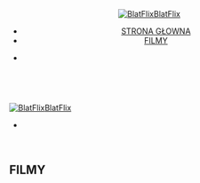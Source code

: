 <!DOCTYPE html><html dir="ltr" lang="en" class=" side-header home_page home_page_design s_layout4 isFreePackage  ">
<head> <meta http-equiv="X-UA-Compatible" content="IE=edge"> <meta name="viewport" content="width=device-width, initial-scale=1"> <meta charset="utf-8"> <link rel="dns-prefetch preconnect" href="https://cdn-cms.f-static.com" crossorigin="anonymous"/> <link rel="dns-prefetch preconnect" href="https://fonts.gstatic.com" crossorigin="anonymous"/> <link rel="dns-prefetch preconnect" href="https://cdn-cms.f-static.net" crossorigin="anonymous"/> <link rel="dns-prefetch preconnect" href="https://static1.s123-cdn-static-a.com" crossorigin="anonymous"/> <link rel="dns-prefetch preconnect" href="https://static.s123-cdn-network-a.com" crossorigin="anonymous"/> <link rel="dns-prefetch preconnect" href="https://cdn-cms-s.f-static.net" crossorigin="anonymous"/> <link rel="preload" href="https://static1.s123-cdn-static-a.com/uploads/7199444/2000_639368a4702ee_filter_639368bc920cf.png" as="image"> <!-- Favicon --> 
<link rel="shortcut icon" href="BlatFlix.png" type="x-icon"> <link rel="icon" href="BlatFlix.png" type="image/x-icon"> <link rel="manifest" href="https://cdn-cms-s.f-static.net/versions/2/css/manifest.json?w=&orderScreen=&websiteID=7199444&onlyContent=&tranW=&v=css_r165_37740286&wd=63935e8a565c0.site123.me"><!-- Status Bar --><meta name="apple-mobile-web-app-status-bar-style" content="default"><!-- 152px icon --><link rel="apple-touch-icon" sizes="152x152" href="https://cdn-cms-s.f-static.net/ready_uploads/pwaScreenLogo/pwaImage.png?width=152&height=152&resizeType=pwaIcon&w=&orderScreen=&websiteID=7199444&tranW=&v=css_r165_37740286"><!-- 180px icon --><link rel="apple-touch-icon" sizes="180x180" href="https://cdn-cms-s.f-static.net/ready_uploads/pwaScreenLogo/pwaImage.png?width=180&height=180&resizeType=pwaIcon&w=&orderScreen=&websiteID=7199444&tranW=&v=css_r165_37740286"><!-- 167px icon --><link rel="apple-touch-icon" sizes="167x167" href="https://cdn-cms-s.f-static.net/ready_uploads/pwaScreenLogo/pwaImage.png?width=167&height=167&resizeType=pwaIcon&w=&orderScreen=&websiteID=7199444&tranW=&v=css_r165_37740286"> <!-- Mobile Browser Address Bar Color --> <meta name="theme-color" content="#00adb5"> <!-- Regular Meta Info --> <title class="s123-js-pjax">BlatFlix - Strona Główna</title> <meta name="description" content="BlatFlix" class="s123-js-pjax"> <meta name="keywords" content="" class="s123-js-pjax"> <link rel="canonical" href="https://63935e8a565c0.site123.me/" class="s123-js-pjax"/> <style>/* cyrillic-ext */
@font-face {
  font-family: 'Open Sans';
  font-style: italic;
  font-weight: 400;
  font-stretch: 100%;
  font-display: swap;
  src: url(https://fonts.gstatic.com/s/opensans/v34/memtYaGs126MiZpBA-UFUIcVXSCEkx2cmqvXlWqWtE6FxZCJgvAQ.woff2) format('woff2');
  unicode-range: U+0460-052F, U+1C80-1C88, U+20B4, U+2DE0-2DFF, U+A640-A69F, U+FE2E-FE2F;
}
/* cyrillic */
@font-face {
  font-family: 'Open Sans';
  font-style: italic;
  font-weight: 400;
  font-stretch: 100%;
  font-display: swap;
  src: url(https://fonts.gstatic.com/s/opensans/v34/memtYaGs126MiZpBA-UFUIcVXSCEkx2cmqvXlWqWvU6FxZCJgvAQ.woff2) format('woff2');
  unicode-range: U+0301, U+0400-045F, U+0490-0491, U+04B0-04B1, U+2116;
}
/* greek-ext */
@font-face {
  font-family: 'Open Sans';
  font-style: italic;
  font-weight: 400;
  font-stretch: 100%;
  font-display: swap;
  src: url(https://fonts.gstatic.com/s/opensans/v34/memtYaGs126MiZpBA-UFUIcVXSCEkx2cmqvXlWqWtU6FxZCJgvAQ.woff2) format('woff2');
  unicode-range: U+1F00-1FFF;
}
/* greek */
@font-face {
  font-family: 'Open Sans';
  font-style: italic;
  font-weight: 400;
  font-stretch: 100%;
  font-display: swap;
  src: url(https://fonts.gstatic.com/s/opensans/v34/memtYaGs126MiZpBA-UFUIcVXSCEkx2cmqvXlWqWuk6FxZCJgvAQ.woff2) format('woff2');
  unicode-range: U+0370-03FF;
}
/* hebrew */
@font-face {
  font-family: 'Open Sans';
  font-style: italic;
  font-weight: 400;
  font-stretch: 100%;
  font-display: swap;
  src: url(https://fonts.gstatic.com/s/opensans/v34/memtYaGs126MiZpBA-UFUIcVXSCEkx2cmqvXlWqWu06FxZCJgvAQ.woff2) format('woff2');
  unicode-range: U+0590-05FF, U+200C-2010, U+20AA, U+25CC, U+FB1D-FB4F;
}
/* vietnamese */
@font-face {
  font-family: 'Open Sans';
  font-style: italic;
  font-weight: 400;
  font-stretch: 100%;
  font-display: swap;
  src: url(https://fonts.gstatic.com/s/opensans/v34/memtYaGs126MiZpBA-UFUIcVXSCEkx2cmqvXlWqWtk6FxZCJgvAQ.woff2) format('woff2');
  unicode-range: U+0102-0103, U+0110-0111, U+0128-0129, U+0168-0169, U+01A0-01A1, U+01AF-01B0, U+1EA0-1EF9, U+20AB;
}
/* latin-ext */
@font-face {
  font-family: 'Open Sans';
  font-style: italic;
  font-weight: 400;
  font-stretch: 100%;
  font-display: swap;
  src: url(https://fonts.gstatic.com/s/opensans/v34/memtYaGs126MiZpBA-UFUIcVXSCEkx2cmqvXlWqWt06FxZCJgvAQ.woff2) format('woff2');
  unicode-range: U+0100-024F, U+0259, U+1E00-1EFF, U+2020, U+20A0-20AB, U+20AD-20CF, U+2113, U+2C60-2C7F, U+A720-A7FF;
}
/* latin */
@font-face {
  font-family: 'Open Sans';
  font-style: italic;
  font-weight: 400;
  font-stretch: 100%;
  font-display: swap;
  src: url(https://fonts.gstatic.com/s/opensans/v34/memtYaGs126MiZpBA-UFUIcVXSCEkx2cmqvXlWqWuU6FxZCJgg.woff2) format('woff2');
  unicode-range: U+0000-00FF, U+0131, U+0152-0153, U+02BB-02BC, U+02C6, U+02DA, U+02DC, U+2000-206F, U+2074, U+20AC, U+2122, U+2191, U+2193, U+2212, U+2215, U+FEFF, U+FFFD;
}
/* cyrillic-ext */
@font-face {
  font-family: 'Open Sans';
  font-style: italic;
  font-weight: 700;
  font-stretch: 100%;
  font-display: swap;
  src: url(https://fonts.gstatic.com/s/opensans/v34/memtYaGs126MiZpBA-UFUIcVXSCEkx2cmqvXlWqWtE6FxZCJgvAQ.woff2) format('woff2');
  unicode-range: U+0460-052F, U+1C80-1C88, U+20B4, U+2DE0-2DFF, U+A640-A69F, U+FE2E-FE2F;
}
/* cyrillic */
@font-face {
  font-family: 'Open Sans';
  font-style: italic;
  font-weight: 700;
  font-stretch: 100%;
  font-display: swap;
  src: url(https://fonts.gstatic.com/s/opensans/v34/memtYaGs126MiZpBA-UFUIcVXSCEkx2cmqvXlWqWvU6FxZCJgvAQ.woff2) format('woff2');
  unicode-range: U+0301, U+0400-045F, U+0490-0491, U+04B0-04B1, U+2116;
}
/* greek-ext */
@font-face {
  font-family: 'Open Sans';
  font-style: italic;
  font-weight: 700;
  font-stretch: 100%;
  font-display: swap;
  src: url(https://fonts.gstatic.com/s/opensans/v34/memtYaGs126MiZpBA-UFUIcVXSCEkx2cmqvXlWqWtU6FxZCJgvAQ.woff2) format('woff2');
  unicode-range: U+1F00-1FFF;
}
/* greek */
@font-face {
  font-family: 'Open Sans';
  font-style: italic;
  font-weight: 700;
  font-stretch: 100%;
  font-display: swap;
  src: url(https://fonts.gstatic.com/s/opensans/v34/memtYaGs126MiZpBA-UFUIcVXSCEkx2cmqvXlWqWuk6FxZCJgvAQ.woff2) format('woff2');
  unicode-range: U+0370-03FF;
}
/* hebrew */
@font-face {
  font-family: 'Open Sans';
  font-style: italic;
  font-weight: 700;
  font-stretch: 100%;
  font-display: swap;
  src: url(https://fonts.gstatic.com/s/opensans/v34/memtYaGs126MiZpBA-UFUIcVXSCEkx2cmqvXlWqWu06FxZCJgvAQ.woff2) format('woff2');
  unicode-range: U+0590-05FF, U+200C-2010, U+20AA, U+25CC, U+FB1D-FB4F;
}
/* vietnamese */
@font-face {
  font-family: 'Open Sans';
  font-style: italic;
  font-weight: 700;
  font-stretch: 100%;
  font-display: swap;
  src: url(https://fonts.gstatic.com/s/opensans/v34/memtYaGs126MiZpBA-UFUIcVXSCEkx2cmqvXlWqWtk6FxZCJgvAQ.woff2) format('woff2');
  unicode-range: U+0102-0103, U+0110-0111, U+0128-0129, U+0168-0169, U+01A0-01A1, U+01AF-01B0, U+1EA0-1EF9, U+20AB;
}
/* latin-ext */
@font-face {
  font-family: 'Open Sans';
  font-style: italic;
  font-weight: 700;
  font-stretch: 100%;
  font-display: swap;
  src: url(https://fonts.gstatic.com/s/opensans/v34/memtYaGs126MiZpBA-UFUIcVXSCEkx2cmqvXlWqWt06FxZCJgvAQ.woff2) format('woff2');
  unicode-range: U+0100-024F, U+0259, U+1E00-1EFF, U+2020, U+20A0-20AB, U+20AD-20CF, U+2113, U+2C60-2C7F, U+A720-A7FF;
}
/* latin */
@font-face {
  font-family: 'Open Sans';
  font-style: italic;
  font-weight: 700;
  font-stretch: 100%;
  font-display: swap;
  src: url(https://fonts.gstatic.com/s/opensans/v34/memtYaGs126MiZpBA-UFUIcVXSCEkx2cmqvXlWqWuU6FxZCJgg.woff2) format('woff2');
  unicode-range: U+0000-00FF, U+0131, U+0152-0153, U+02BB-02BC, U+02C6, U+02DA, U+02DC, U+2000-206F, U+2074, U+20AC, U+2122, U+2191, U+2193, U+2212, U+2215, U+FEFF, U+FFFD;
}
/* cyrillic-ext */
@font-face {
  font-family: 'Open Sans';
  font-style: normal;
  font-weight: 400;
  font-stretch: 100%;
  font-display: swap;
  src: url(https://fonts.gstatic.com/s/opensans/v34/memvYaGs126MiZpBA-UvWbX2vVnXBbObj2OVTSKmu0SC55K5gw.woff2) format('woff2');
  unicode-range: U+0460-052F, U+1C80-1C88, U+20B4, U+2DE0-2DFF, U+A640-A69F, U+FE2E-FE2F;
}
/* cyrillic */
@font-face {
  font-family: 'Open Sans';
  font-style: normal;
  font-weight: 400;
  font-stretch: 100%;
  font-display: swap;
  src: url(https://fonts.gstatic.com/s/opensans/v34/memvYaGs126MiZpBA-UvWbX2vVnXBbObj2OVTSumu0SC55K5gw.woff2) format('woff2');
  unicode-range: U+0301, U+0400-045F, U+0490-0491, U+04B0-04B1, U+2116;
}
/* greek-ext */
@font-face {
  font-family: 'Open Sans';
  font-style: normal;
  font-weight: 400;
  font-stretch: 100%;
  font-display: swap;
  src: url(https://fonts.gstatic.com/s/opensans/v34/memvYaGs126MiZpBA-UvWbX2vVnXBbObj2OVTSOmu0SC55K5gw.woff2) format('woff2');
  unicode-range: U+1F00-1FFF;
}
/* greek */
@font-face {
  font-family: 'Open Sans';
  font-style: normal;
  font-weight: 400;
  font-stretch: 100%;
  font-display: swap;
  src: url(https://fonts.gstatic.com/s/opensans/v34/memvYaGs126MiZpBA-UvWbX2vVnXBbObj2OVTSymu0SC55K5gw.woff2) format('woff2');
  unicode-range: U+0370-03FF;
}
/* hebrew */
@font-face {
  font-family: 'Open Sans';
  font-style: normal;
  font-weight: 400;
  font-stretch: 100%;
  font-display: swap;
  src: url(https://fonts.gstatic.com/s/opensans/v34/memvYaGs126MiZpBA-UvWbX2vVnXBbObj2OVTS2mu0SC55K5gw.woff2) format('woff2');
  unicode-range: U+0590-05FF, U+200C-2010, U+20AA, U+25CC, U+FB1D-FB4F;
}
/* vietnamese */
@font-face {
  font-family: 'Open Sans';
  font-style: normal;
  font-weight: 400;
  font-stretch: 100%;
  font-display: swap;
  src: url(https://fonts.gstatic.com/s/opensans/v34/memvYaGs126MiZpBA-UvWbX2vVnXBbObj2OVTSCmu0SC55K5gw.woff2) format('woff2');
  unicode-range: U+0102-0103, U+0110-0111, U+0128-0129, U+0168-0169, U+01A0-01A1, U+01AF-01B0, U+1EA0-1EF9, U+20AB;
}
/* latin-ext */
@font-face {
  font-family: 'Open Sans';
  font-style: normal;
  font-weight: 400;
  font-stretch: 100%;
  font-display: swap;
  src: url(https://fonts.gstatic.com/s/opensans/v34/memvYaGs126MiZpBA-UvWbX2vVnXBbObj2OVTSGmu0SC55K5gw.woff2) format('woff2');
  unicode-range: U+0100-024F, U+0259, U+1E00-1EFF, U+2020, U+20A0-20AB, U+20AD-20CF, U+2113, U+2C60-2C7F, U+A720-A7FF;
}
/* latin */
@font-face {
  font-family: 'Open Sans';
  font-style: normal;
  font-weight: 400;
  font-stretch: 100%;
  font-display: swap;
  src: url(https://fonts.gstatic.com/s/opensans/v34/memvYaGs126MiZpBA-UvWbX2vVnXBbObj2OVTS-mu0SC55I.woff2) format('woff2');
  unicode-range: U+0000-00FF, U+0131, U+0152-0153, U+02BB-02BC, U+02C6, U+02DA, U+02DC, U+2000-206F, U+2074, U+20AC, U+2122, U+2191, U+2193, U+2212, U+2215, U+FEFF, U+FFFD;
}
/* cyrillic-ext */
@font-face {
  font-family: 'Open Sans';
  font-style: normal;
  font-weight: 700;
  font-stretch: 100%;
  font-display: swap;
  src: url(https://fonts.gstatic.com/s/opensans/v34/memvYaGs126MiZpBA-UvWbX2vVnXBbObj2OVTSKmu0SC55K5gw.woff2) format('woff2');
  unicode-range: U+0460-052F, U+1C80-1C88, U+20B4, U+2DE0-2DFF, U+A640-A69F, U+FE2E-FE2F;
}
/* cyrillic */
@font-face {
  font-family: 'Open Sans';
  font-style: normal;
  font-weight: 700;
  font-stretch: 100%;
  font-display: swap;
  src: url(https://fonts.gstatic.com/s/opensans/v34/memvYaGs126MiZpBA-UvWbX2vVnXBbObj2OVTSumu0SC55K5gw.woff2) format('woff2');
  unicode-range: U+0301, U+0400-045F, U+0490-0491, U+04B0-04B1, U+2116;
}
/* greek-ext */
@font-face {
  font-family: 'Open Sans';
  font-style: normal;
  font-weight: 700;
  font-stretch: 100%;
  font-display: swap;
  src: url(https://fonts.gstatic.com/s/opensans/v34/memvYaGs126MiZpBA-UvWbX2vVnXBbObj2OVTSOmu0SC55K5gw.woff2) format('woff2');
  unicode-range: U+1F00-1FFF;
}
/* greek */
@font-face {
  font-family: 'Open Sans';
  font-style: normal;
  font-weight: 700;
  font-stretch: 100%;
  font-display: swap;
  src: url(https://fonts.gstatic.com/s/opensans/v34/memvYaGs126MiZpBA-UvWbX2vVnXBbObj2OVTSymu0SC55K5gw.woff2) format('woff2');
  unicode-range: U+0370-03FF;
}
/* hebrew */
@font-face {
  font-family: 'Open Sans';
  font-style: normal;
  font-weight: 700;
  font-stretch: 100%;
  font-display: swap;
  src: url(https://fonts.gstatic.com/s/opensans/v34/memvYaGs126MiZpBA-UvWbX2vVnXBbObj2OVTS2mu0SC55K5gw.woff2) format('woff2');
  unicode-range: U+0590-05FF, U+200C-2010, U+20AA, U+25CC, U+FB1D-FB4F;
}
/* vietnamese */
@font-face {
  font-family: 'Open Sans';
  font-style: normal;
  font-weight: 700;
  font-stretch: 100%;
  font-display: swap;
  src: url(https://fonts.gstatic.com/s/opensans/v34/memvYaGs126MiZpBA-UvWbX2vVnXBbObj2OVTSCmu0SC55K5gw.woff2) format('woff2');
  unicode-range: U+0102-0103, U+0110-0111, U+0128-0129, U+0168-0169, U+01A0-01A1, U+01AF-01B0, U+1EA0-1EF9, U+20AB;
}
/* latin-ext */
@font-face {
  font-family: 'Open Sans';
  font-style: normal;
  font-weight: 700;
  font-stretch: 100%;
  font-display: swap;
  src: url(https://fonts.gstatic.com/s/opensans/v34/memvYaGs126MiZpBA-UvWbX2vVnXBbObj2OVTSGmu0SC55K5gw.woff2) format('woff2');
  unicode-range: U+0100-024F, U+0259, U+1E00-1EFF, U+2020, U+20A0-20AB, U+20AD-20CF, U+2113, U+2C60-2C7F, U+A720-A7FF;
}
/* latin */
@font-face {
  font-family: 'Open Sans';
  font-style: normal;
  font-weight: 700;
  font-stretch: 100%;
  font-display: swap;
  src: url(https://fonts.gstatic.com/s/opensans/v34/memvYaGs126MiZpBA-UvWbX2vVnXBbObj2OVTS-mu0SC55I.woff2) format('woff2');
  unicode-range: U+0000-00FF, U+0131, U+0152-0153, U+02BB-02BC, U+02C6, U+02DA, U+02DC, U+2000-206F, U+2074, U+20AC, U+2122, U+2191, U+2193, U+2212, U+2215, U+FEFF, U+FFFD;
}
/* cyrillic-ext */
@font-face {
  font-family: 'PT Sans';
  font-style: italic;
  font-weight: 400;
  font-display: swap;
  src: url(https://fonts.gstatic.com/s/ptsans/v17/jizYRExUiTo99u79D0e0ysmIAjcQ-woy.woff2) format('woff2');
  unicode-range: U+0460-052F, U+1C80-1C88, U+20B4, U+2DE0-2DFF, U+A640-A69F, U+FE2E-FE2F;
}
/* cyrillic */
@font-face {
  font-family: 'PT Sans';
  font-style: italic;
  font-weight: 400;
  font-display: swap;
  src: url(https://fonts.gstatic.com/s/ptsans/v17/jizYRExUiTo99u79D0e0w8mIAjcQ-woy.woff2) format('woff2');
  unicode-range: U+0301, U+0400-045F, U+0490-0491, U+04B0-04B1, U+2116;
}
/* latin-ext */
@font-face {
  font-family: 'PT Sans';
  font-style: italic;
  font-weight: 400;
  font-display: swap;
  src: url(https://fonts.gstatic.com/s/ptsans/v17/jizYRExUiTo99u79D0e0ycmIAjcQ-woy.woff2) format('woff2');
  unicode-range: U+0100-024F, U+0259, U+1E00-1EFF, U+2020, U+20A0-20AB, U+20AD-20CF, U+2113, U+2C60-2C7F, U+A720-A7FF;
}
/* latin */
@font-face {
  font-family: 'PT Sans';
  font-style: italic;
  font-weight: 400;
  font-display: swap;
  src: url(https://fonts.gstatic.com/s/ptsans/v17/jizYRExUiTo99u79D0e0x8mIAjcQ-w.woff2) format('woff2');
  unicode-range: U+0000-00FF, U+0131, U+0152-0153, U+02BB-02BC, U+02C6, U+02DA, U+02DC, U+2000-206F, U+2074, U+20AC, U+2122, U+2191, U+2193, U+2212, U+2215, U+FEFF, U+FFFD;
}
/* cyrillic-ext */
@font-face {
  font-family: 'PT Sans';
  font-style: italic;
  font-weight: 700;
  font-display: swap;
  src: url(https://fonts.gstatic.com/s/ptsans/v17/jizdRExUiTo99u79D0e8fOydIhUd0TA7i2bI.woff2) format('woff2');
  unicode-range: U+0460-052F, U+1C80-1C88, U+20B4, U+2DE0-2DFF, U+A640-A69F, U+FE2E-FE2F;
}
/* cyrillic */
@font-face {
  font-family: 'PT Sans';
  font-style: italic;
  font-weight: 700;
  font-display: swap;
  src: url(https://fonts.gstatic.com/s/ptsans/v17/jizdRExUiTo99u79D0e8fOydKxUd0TA7i2bI.woff2) format('woff2');
  unicode-range: U+0301, U+0400-045F, U+0490-0491, U+04B0-04B1, U+2116;
}
/* latin-ext */
@font-face {
  font-family: 'PT Sans';
  font-style: italic;
  font-weight: 700;
  font-display: swap;
  src: url(https://fonts.gstatic.com/s/ptsans/v17/jizdRExUiTo99u79D0e8fOydIRUd0TA7i2bI.woff2) format('woff2');
  unicode-range: U+0100-024F, U+0259, U+1E00-1EFF, U+2020, U+20A0-20AB, U+20AD-20CF, U+2113, U+2C60-2C7F, U+A720-A7FF;
}
/* latin */
@font-face {
  font-family: 'PT Sans';
  font-style: italic;
  font-weight: 700;
  font-display: swap;
  src: url(https://fonts.gstatic.com/s/ptsans/v17/jizdRExUiTo99u79D0e8fOydLxUd0TA7iw.woff2) format('woff2');
  unicode-range: U+0000-00FF, U+0131, U+0152-0153, U+02BB-02BC, U+02C6, U+02DA, U+02DC, U+2000-206F, U+2074, U+20AC, U+2122, U+2191, U+2193, U+2212, U+2215, U+FEFF, U+FFFD;
}
/* cyrillic-ext */
@font-face {
  font-family: 'PT Sans';
  font-style: normal;
  font-weight: 400;
  font-display: swap;
  src: url(https://fonts.gstatic.com/s/ptsans/v17/jizaRExUiTo99u79D0-ExcOPIDUg-g.woff2) format('woff2');
  unicode-range: U+0460-052F, U+1C80-1C88, U+20B4, U+2DE0-2DFF, U+A640-A69F, U+FE2E-FE2F;
}
/* cyrillic */
@font-face {
  font-family: 'PT Sans';
  font-style: normal;
  font-weight: 400;
  font-display: swap;
  src: url(https://fonts.gstatic.com/s/ptsans/v17/jizaRExUiTo99u79D0aExcOPIDUg-g.woff2) format('woff2');
  unicode-range: U+0301, U+0400-045F, U+0490-0491, U+04B0-04B1, U+2116;
}
/* latin-ext */
@font-face {
  font-family: 'PT Sans';
  font-style: normal;
  font-weight: 400;
  font-display: swap;
  src: url(https://fonts.gstatic.com/s/ptsans/v17/jizaRExUiTo99u79D0yExcOPIDUg-g.woff2) format('woff2');
  unicode-range: U+0100-024F, U+0259, U+1E00-1EFF, U+2020, U+20A0-20AB, U+20AD-20CF, U+2113, U+2C60-2C7F, U+A720-A7FF;
}
/* latin */
@font-face {
  font-family: 'PT Sans';
  font-style: normal;
  font-weight: 400;
  font-display: swap;
  src: url(https://fonts.gstatic.com/s/ptsans/v17/jizaRExUiTo99u79D0KExcOPIDU.woff2) format('woff2');
  unicode-range: U+0000-00FF, U+0131, U+0152-0153, U+02BB-02BC, U+02C6, U+02DA, U+02DC, U+2000-206F, U+2074, U+20AC, U+2122, U+2191, U+2193, U+2212, U+2215, U+FEFF, U+FFFD;
}
/* cyrillic-ext */
@font-face {
  font-family: 'PT Sans';
  font-style: normal;
  font-weight: 700;
  font-display: swap;
  src: url(https://fonts.gstatic.com/s/ptsans/v17/jizfRExUiTo99u79B_mh0OOtLR8a8zILig.woff2) format('woff2');
  unicode-range: U+0460-052F, U+1C80-1C88, U+20B4, U+2DE0-2DFF, U+A640-A69F, U+FE2E-FE2F;
}
/* cyrillic */
@font-face {
  font-family: 'PT Sans';
  font-style: normal;
  font-weight: 700;
  font-display: swap;
  src: url(https://fonts.gstatic.com/s/ptsans/v17/jizfRExUiTo99u79B_mh0OqtLR8a8zILig.woff2) format('woff2');
  unicode-range: U+0301, U+0400-045F, U+0490-0491, U+04B0-04B1, U+2116;
}
/* latin-ext */
@font-face {
  font-family: 'PT Sans';
  font-style: normal;
  font-weight: 700;
  font-display: swap;
  src: url(https://fonts.gstatic.com/s/ptsans/v17/jizfRExUiTo99u79B_mh0OCtLR8a8zILig.woff2) format('woff2');
  unicode-range: U+0100-024F, U+0259, U+1E00-1EFF, U+2020, U+20A0-20AB, U+20AD-20CF, U+2113, U+2C60-2C7F, U+A720-A7FF;
}
/* latin */
@font-face {
  font-family: 'PT Sans';
  font-style: normal;
  font-weight: 700;
  font-display: swap;
  src: url(https://fonts.gstatic.com/s/ptsans/v17/jizfRExUiTo99u79B_mh0O6tLR8a8zI.woff2) format('woff2');
  unicode-range: U+0000-00FF, U+0131, U+0152-0153, U+02BB-02BC, U+02C6, U+02DA, U+02DC, U+2000-206F, U+2074, U+20AC, U+2122, U+2191, U+2193, U+2212, U+2215, U+FEFF, U+FFFD;
}
/* cyrillic */
@font-face {
  font-family: 'Playfair Display';
  font-style: italic;
  font-weight: 400;
  font-display: swap;
  src: url(https://fonts.gstatic.com/s/playfairdisplay/v30/nuFkD-vYSZviVYUb_rj3ij__anPXDTnohkk7yRZrPJ-M.woff2) format('woff2');
  unicode-range: U+0301, U+0400-045F, U+0490-0491, U+04B0-04B1, U+2116;
}
/* vietnamese */
@font-face {
  font-family: 'Playfair Display';
  font-style: italic;
  font-weight: 400;
  font-display: swap;
  src: url(https://fonts.gstatic.com/s/playfairdisplay/v30/nuFkD-vYSZviVYUb_rj3ij__anPXDTnojUk7yRZrPJ-M.woff2) format('woff2');
  unicode-range: U+0102-0103, U+0110-0111, U+0128-0129, U+0168-0169, U+01A0-01A1, U+01AF-01B0, U+1EA0-1EF9, U+20AB;
}
/* latin-ext */
@font-face {
  font-family: 'Playfair Display';
  font-style: italic;
  font-weight: 400;
  font-display: swap;
  src: url(https://fonts.gstatic.com/s/playfairdisplay/v30/nuFkD-vYSZviVYUb_rj3ij__anPXDTnojEk7yRZrPJ-M.woff2) format('woff2');
  unicode-range: U+0100-024F, U+0259, U+1E00-1EFF, U+2020, U+20A0-20AB, U+20AD-20CF, U+2113, U+2C60-2C7F, U+A720-A7FF;
}
/* latin */
@font-face {
  font-family: 'Playfair Display';
  font-style: italic;
  font-weight: 400;
  font-display: swap;
  src: url(https://fonts.gstatic.com/s/playfairdisplay/v30/nuFkD-vYSZviVYUb_rj3ij__anPXDTnogkk7yRZrPA.woff2) format('woff2');
  unicode-range: U+0000-00FF, U+0131, U+0152-0153, U+02BB-02BC, U+02C6, U+02DA, U+02DC, U+2000-206F, U+2074, U+20AC, U+2122, U+2191, U+2193, U+2212, U+2215, U+FEFF, U+FFFD;
}
/* cyrillic */
@font-face {
  font-family: 'Playfair Display';
  font-style: italic;
  font-weight: 700;
  font-display: swap;
  src: url(https://fonts.gstatic.com/s/playfairdisplay/v30/nuFkD-vYSZviVYUb_rj3ij__anPXDTnohkk7yRZrPJ-M.woff2) format('woff2');
  unicode-range: U+0301, U+0400-045F, U+0490-0491, U+04B0-04B1, U+2116;
}
/* vietnamese */
@font-face {
  font-family: 'Playfair Display';
  font-style: italic;
  font-weight: 700;
  font-display: swap;
  src: url(https://fonts.gstatic.com/s/playfairdisplay/v30/nuFkD-vYSZviVYUb_rj3ij__anPXDTnojUk7yRZrPJ-M.woff2) format('woff2');
  unicode-range: U+0102-0103, U+0110-0111, U+0128-0129, U+0168-0169, U+01A0-01A1, U+01AF-01B0, U+1EA0-1EF9, U+20AB;
}
/* latin-ext */
@font-face {
  font-family: 'Playfair Display';
  font-style: italic;
  font-weight: 700;
  font-display: swap;
  src: url(https://fonts.gstatic.com/s/playfairdisplay/v30/nuFkD-vYSZviVYUb_rj3ij__anPXDTnojEk7yRZrPJ-M.woff2) format('woff2');
  unicode-range: U+0100-024F, U+0259, U+1E00-1EFF, U+2020, U+20A0-20AB, U+20AD-20CF, U+2113, U+2C60-2C7F, U+A720-A7FF;
}
/* latin */
@font-face {
  font-family: 'Playfair Display';
  font-style: italic;
  font-weight: 700;
  font-display: swap;
  src: url(https://fonts.gstatic.com/s/playfairdisplay/v30/nuFkD-vYSZviVYUb_rj3ij__anPXDTnogkk7yRZrPA.woff2) format('woff2');
  unicode-range: U+0000-00FF, U+0131, U+0152-0153, U+02BB-02BC, U+02C6, U+02DA, U+02DC, U+2000-206F, U+2074, U+20AC, U+2122, U+2191, U+2193, U+2212, U+2215, U+FEFF, U+FFFD;
}
/* cyrillic */
@font-face {
  font-family: 'Playfair Display';
  font-style: normal;
  font-weight: 400;
  font-display: swap;
  src: url(https://fonts.gstatic.com/s/playfairdisplay/v30/nuFiD-vYSZviVYUb_rj3ij__anPXDTjYgEM86xRbPQ.woff2) format('woff2');
  unicode-range: U+0301, U+0400-045F, U+0490-0491, U+04B0-04B1, U+2116;
}
/* vietnamese */
@font-face {
  font-family: 'Playfair Display';
  font-style: normal;
  font-weight: 400;
  font-display: swap;
  src: url(https://fonts.gstatic.com/s/playfairdisplay/v30/nuFiD-vYSZviVYUb_rj3ij__anPXDTPYgEM86xRbPQ.woff2) format('woff2');
  unicode-range: U+0102-0103, U+0110-0111, U+0128-0129, U+0168-0169, U+01A0-01A1, U+01AF-01B0, U+1EA0-1EF9, U+20AB;
}
/* latin-ext */
@font-face {
  font-family: 'Playfair Display';
  font-style: normal;
  font-weight: 400;
  font-display: swap;
  src: url(https://fonts.gstatic.com/s/playfairdisplay/v30/nuFiD-vYSZviVYUb_rj3ij__anPXDTLYgEM86xRbPQ.woff2) format('woff2');
  unicode-range: U+0100-024F, U+0259, U+1E00-1EFF, U+2020, U+20A0-20AB, U+20AD-20CF, U+2113, U+2C60-2C7F, U+A720-A7FF;
}
/* latin */
@font-face {
  font-family: 'Playfair Display';
  font-style: normal;
  font-weight: 400;
  font-display: swap;
  src: url(https://fonts.gstatic.com/s/playfairdisplay/v30/nuFiD-vYSZviVYUb_rj3ij__anPXDTzYgEM86xQ.woff2) format('woff2');
  unicode-range: U+0000-00FF, U+0131, U+0152-0153, U+02BB-02BC, U+02C6, U+02DA, U+02DC, U+2000-206F, U+2074, U+20AC, U+2122, U+2191, U+2193, U+2212, U+2215, U+FEFF, U+FFFD;
}
/* cyrillic */
@font-face {
  font-family: 'Playfair Display';
  font-style: normal;
  font-weight: 700;
  font-display: swap;
  src: url(https://fonts.gstatic.com/s/playfairdisplay/v30/nuFiD-vYSZviVYUb_rj3ij__anPXDTjYgEM86xRbPQ.woff2) format('woff2');
  unicode-range: U+0301, U+0400-045F, U+0490-0491, U+04B0-04B1, U+2116;
}
/* vietnamese */
@font-face {
  font-family: 'Playfair Display';
  font-style: normal;
  font-weight: 700;
  font-display: swap;
  src: url(https://fonts.gstatic.com/s/playfairdisplay/v30/nuFiD-vYSZviVYUb_rj3ij__anPXDTPYgEM86xRbPQ.woff2) format('woff2');
  unicode-range: U+0102-0103, U+0110-0111, U+0128-0129, U+0168-0169, U+01A0-01A1, U+01AF-01B0, U+1EA0-1EF9, U+20AB;
}
/* latin-ext */
@font-face {
  font-family: 'Playfair Display';
  font-style: normal;
  font-weight: 700;
  font-display: swap;
  src: url(https://fonts.gstatic.com/s/playfairdisplay/v30/nuFiD-vYSZviVYUb_rj3ij__anPXDTLYgEM86xRbPQ.woff2) format('woff2');
  unicode-range: U+0100-024F, U+0259, U+1E00-1EFF, U+2020, U+20A0-20AB, U+20AD-20CF, U+2113, U+2C60-2C7F, U+A720-A7FF;
}
/* latin */
@font-face {
  font-family: 'Playfair Display';
  font-style: normal;
  font-weight: 700;
  font-display: swap;
  src: url(https://fonts.gstatic.com/s/playfairdisplay/v30/nuFiD-vYSZviVYUb_rj3ij__anPXDTzYgEM86xQ.woff2) format('woff2');
  unicode-range: U+0000-00FF, U+0131, U+0152-0153, U+02BB-02BC, U+02C6, U+02DA, U+02DC, U+2000-206F, U+2074, U+20AC, U+2122, U+2191, U+2193, U+2212, U+2215, U+FEFF, U+FFFD;
}</style> <!-- Facebook Meta Info --> <meta property="og:url" content="https://63935e8a565c0.site123.me/" class="s123-js-pjax"> <meta property="og:image" content="https://static1.s123-cdn-static-a.com/uploads/7199444/800_639368a4702ee_filter_639368bc920cf.png" class="s123-js-pjax"> <meta property="og:description" content="BlatFlix - " class="s123-js-pjax"> <meta property="og:title" content="BlatFlix - " class="s123-js-pjax"> <meta property="og:site_name" content="BlatFlix" class="s123-js-pjax"> <meta property="og:see_also" content="https://63935e8a565c0.site123.me" class="s123-js-pjax"> <!-- Google+ Meta Info --> <meta itemprop="name" content="BlatFlix - " class="s123-js-pjax"> <meta itemprop="description" content="BlatFlix - " class="s123-js-pjax"> <meta itemprop="image" content="https://static1.s123-cdn-static-a.com/uploads/7199444/800_639368a4702ee_filter_639368bc920cf.png" class="s123-js-pjax"> <!-- Twitter Meta Info --> <meta name="twitter:card" content="summary" class="s123-js-pjax"> <meta name="twitter:url" content="https://63935e8a565c0.site123.me/" class="s123-js-pjax"> <meta name="twitter:title" content="BlatFlix - " class="s123-js-pjax"> <meta name="twitter:description" content="BlatFlix - " class="s123-js-pjax"> <meta name="twitter:image" content="https://static1.s123-cdn-static-a.com/uploads/7199444/800_639368a4702ee_filter_639368bc920cf.png" class="s123-js-pjax">        <meta name="robots" content="all" class="s123-js-pjax">
                            <!-- Website CSS variables --> <style>    :root { --global_main_color: #00adb5; --global_main_color_btn_text_color: #ffffff; --home_text_color: #ffffff; --home_third_background_color: #000000; --home_custom_image_size: px; --home_custom_image_width: px; --home_text_size_px: 40px; --home_text_size_2_px: 45px; --slogan_text_size_px: 22px; --home_text_size: 40; --home_text_size_2: 45; --slogan_text_size: 22; --home_text_size_px_media: 40px; --home_text_size_2_px_media: 45px; --slogan_text_size_px_media: 22px; --layout_text_align: center; --layout_text_align_rtl: center; --layout_text_box_width: 100%; --layout_left_side_width: 50%; --layout_left_side_width_vh: 50vh; --homepage_layout_height: 75%; --homepage_layout_height_vh: 75vh; --homepage_layout_height_menu_space: 0px; --mainNavMobileHeight: 0px; --homepage_layout_height_opacity_space_top: 0px; --homepage_layout_height_opacity_space_bottom: 0px; --mobileMenuFontSize: 20px; --mobileMenuPagesSpace: 5px; --homepageShapeDividerList_Size: 17%; --layout_bottom_spacing: 0px; --window-height: 100vh; --window-width: 100vw; --menu_font_size: 14px; --menu_pages_space: 1px; --menu_pages_side_padding: 15px; --menu_pages_letter_spacing: 0.5px; --menu_pages_word_spacing: 0px; --menu_thin_border: #303841; --mobileMenuTextAlign: center; --menu_text_color: #ffffff; --menu_color: #303841; --modules_color_text: #000000; --modules_color_text_second: #000000; --inside_modules_color_text: #000000; --sectionsPadding: 100px; --home_text_top_space_1: 0px; --home_text_bottom_space_1: 10px; --home_text_top_space_2: 0px; --home_text_bottom_space_2: 30px; --home_text_top_space_3: 0px; --home_text_bottom_space_3: 20px; --homepage_padding_top: px; --homepage_padding_bottom: px; --homepage_main_goal_margin_top: 0px; --homepage_main_goal_margin_bottom: 0px; --homepage_second_goal_margin_top: 0px; --homepage_second_goal_margin_bottom: 0px; --modules_color_second: #ebebeb; --modules_color: #f7f9f8; --footer_back: #333333; --home_background_color: #000000;} 
    </style> <!-- Custom CSS --> <!-- Minimize CSS files --><link rel="stylesheet" href="https://cdn-cms-s.f-static.net/versions/2/css/minimize_main.css?v=n82372" type="text/css" crossorigin="anonymous"><style>.s123-module-gallery.isotope-gallery .gallery-item-wrapper {padding:5px;}.s123-module-gallery.isotope-gallery .gallery-item {position:relative;cursor:pointer;overflow:hidden;-webkit-transition:all 0.2s ease;transition:all 0.2s ease;border-radius:3px;}.s123-module-gallery.isotope-gallery .flush .gallery-item {border-radius:0;}.s123-module-gallery.isotope-gallery .gallery-item .gallery-thumb {text-align:center;position:relative;overflow:hidden;}.s123-module-gallery.isotope-gallery .gallery-item .gallery-thumb img {display:inline-block;-webkit-transition:all 0.2s ease;transition:all 0.2s ease;}.s123-module-gallery.isotope-gallery .gallery-item .gallery-thumb img:not([src]) {opacity:0;}.s123-module-gallery.isotope-gallery .gallery-item:hover .s123-video-cover {display:none;}.s123-module-gallery.isotope-gallery .gallery-item:hover .s123-video-cover {display:none;}.s123-module-gallery.isotope-gallery .gallery-item:hover .gallery-thumb img {transform:scale(1.1);}.s123-module-gallery.isotope-gallery .gallery-item .gallery-thumb .image-overlay {background-color:#2c3e50;background-color:var(--global_main_color);width:100%;height:100%;display:block;position:absolute;top:0;left:0;opacity:0;filter:alpha(opacity=0);-webkit-transition:all 0.2s ease;transition:all 0.2s ease;}.s123-module-gallery.isotope-gallery .gallery-item:hover .gallery-thumb .image-overlay {opacity:0.50;}.s123-module-gallery.isotope-gallery .gallery-item .gallery-thumb .gallery-zoom {width:100%;height:100%;text-align:center;display:none;line-height:25px;position:absolute;top:0;color:#ffffff;-webkit-transition:all 0.2s ease;transition:all 0.2s ease;display:flex;align-items:center;align-content:center;justify-content:center;flex-direction:column;padding:5px;}.s123-module-gallery.isotope-gallery .gallery-item .gallery-thumb .gallery-zoom {left:-100%;}.s123-module-gallery.isotope-gallery .gallery-item:hover .gallery-thumb .gallery-zoom {left:0;}html[dir=rtl] .s123-module-gallery.isotope-gallery .gallery-item .gallery-thumb .gallery-zoom {left:auto;right:-100%;}html[dir=rtl] .s123-module-gallery.isotope-gallery .gallery-item:hover .gallery-thumb .gallery-zoom {left:auto;right:0;}.s123-module-gallery.isotope-gallery .gallery-item .gallery-thumb a .eye {border-radius:50%;background-color:#000;background-color:var(--global_main_color);width:45px;height:45px;color:#ffffff;display:flex;align-items:center;justify-content:center;}.s123-module-gallery.isotope-gallery .gallery-item .gallery-thumb a i {color:#ffffff;}.s123-module-gallery.isotope-gallery .gallery-item .gallery-thumb a .svg-m {background-color:#ffffff;}.s123-module-gallery.isotope-gallery .gallery-item .gallery-thumb a i.fa-play {padding-left:5px;}.s123-module-gallery.isotope-gallery .gallery-item .gallery-thumb .gallery-zoom:hover {text-decoration:none;color:#fff;}.s123-module-gallery.isotope-gallery .gallery-item .gallery-thumb .gallery-zoom:focus {outline:none;}.s123-module-gallery.isotope-gallery .gallery-item .gallery-details {text-align:center;padding-top:20px;background-color:#fff;border:2px solid #ecf0f1;border-top:0;overflow:hidden;}.s123-module-gallery.isotope-gallery .gallery-item .gallery-details h5 {margin:0;font-size:1em;font-weight:700;position:relative;}.s123-module-gallery.isotope-gallery .gallery-item .gallery-details p {font-size:.9em;}.s123-module-gallery.isotope-gallery .isotope,.s123-module-gallery.isotope-gallery .isotope .isotope-item {-webkit-transition-duration:0.8s;-moz-transition-duration:0.8s;-ms-transition-duration:0.8s;-o-transition-duration:0.8s;transition-duration:0.8s;}.s123-module-gallery.isotope-gallery .isotope {-webkit-transition-property:height, width;-moz-transition-property:height, width;-ms-transition-property:height, width;-o-transition-property:height, width;transition-property:height, width;}.s123-module-gallery.isotope-gallery .isotope .isotope-item {-webkit-transition-property:-webkit-transform, opacity;-moz-transition-property:-moz-transform, opacity;-ms-transition-property:-ms-transform, opacity;-o-transition-property:-o-transform, opacity;transition-property:transform, opacity;}.s123-module-gallery.isotope-gallery .isotope.no-transition,.s123-module-gallery.isotope-gallery .isotope.no-transition .isotope-item,.s123-module-gallery.isotope-gallery .isotope .isotope-item.no-transition {-webkit-transition-duration:0s;-moz-transition-duration:0s;-ms-transition-duration:0s;-o-transition-duration:0s;transition-duration:0s;}.mfp-bg.mfp-ready {opacity:0.95;}.mfp-gallery .gallery-social-links,.mfp-gallery .gallery-download-print-btns {display:inline-block;}.mfp-gallery .gallery-social-links + .gallery-download-print-btns:before {content:'|';margin-right:10px;}html[dir="rtl"] .mfp-gallery .gallery-social-links + .gallery-download-print-btns:before {margin-right:auto;margin-left:10px;}.mfp-gallery .gallery-download-print-btns a {margin-right:10px;}html[dir="rtl"] .mfp-gallery .gallery-download-print-btns a i {margin-right:auto;margin-left:10px;}.mfp-gallery .gallery-download-print-btns a i {background-color:#fff;}.s123-module-gallery.isotope-gallery .gallery-thumb {min-height:200px;}.s123-module-gallery.isotope-gallery .gallery-thumb img {width:100%;height:auto;}.s123-module-gallery.isotope-gallery .gallery-thumb {min-height:auto;}.s123-module-gallery.isotope-gallery.layout-2 .container {width:100%;padding:0;}.s123-module-gallery.isotope-gallery.layout-2 .container .row {margin:0;}.s123-module-gallery.isotope-gallery.layout-2 .gallery-item-wrapper {padding:0;}.s123-module-gallery.isotope-gallery.layout-2 .gallery-item {border-radius:0;}.home_page .s123-module.s123-module-gallery.layout-3 {padding-top:0;padding-bottom:0;}.home_page .s123-module.s123-module-gallery.layout-3 .gallery-show-more-container {margin-top:10px;margin-bottom:10px;}.s123-module-gallery.isotope-gallery.layout-3 .filter {margin:30px 0;}.s123-module-gallery.isotope-gallery .gallery-thumb {min-height:auto;}.inside_page .s123-module.s123-module-gallery.isotope-gallery.layout-3 .container {margin:-20px 0;}.s123-module-gallery.isotope-gallery.layout-3 .isotope-gallery-container .col-md-4 {margin-right:0;}.s123-module-gallery.isotope-gallery.layout-3 .container {width:100%;padding:0;}.s123-module-gallery.isotope-gallery.layout-3 .container .row {margin:0;}.s123-module-gallery.isotope-gallery.layout-3 .gallery-item-wrapper {padding:0;}.s123-module-gallery.isotope-gallery.layout-3 .gallery-item {border-radius:0;}.mfp-module-gallery button.mfp-close {font-size:50px;width:45px;height:55px;line-height:55px;}.mfp-module-gallery .mfp-container .mfp-title {line-height:1.5;cursor:auto;}.mfp-module-gallery .mfp-container .mfp-bottom-bar .mfp-title {padding-right:50px;}html[dir=rtl] .mfp-module-gallery .mfp-container .mfp-bottom-bar .mfp-title {text-align:right;padding-right:0;padding-left:50px;}html[dir=rtl] .mfp-module-gallery .mfp-container .mfp-bottom-bar .mfp-counter {left:0;right:auto;}.mfp-bottom-bar.custom-top-position {top:0;margin-top:-10px;}@media ( min-width:768px ) {.mfp-module-gallery .mfp-container .mfp-bottom-bar {padding:8px;margin:0;bottom:40px; max-height:100px;overflow-y:auto;top:auto;color:#fff;background:rgba(0,0,0,0.8);}.mfp-module-gallery .mfp-container .mfp-bottom-bar.custom-top-position {top:40px;bottom:auto;}.mfp-module-gallery .mfp-container .mfp-bottom-bar .mfp-counter {right:8px; top:8px; font-size:14px;}html[dir=rtl] .mfp-module-gallery .mfp-container .mfp-bottom-bar .mfp-counter {left:8px;right:auto;}}.mfp-module-gallery .gallery-image-text,.mfp-module-gallery .gallery-image-external-link {margin-bottom:0.3em;}.mfp-module-gallery .gallery-image-external-link {display:block;}.mfp-module-gallery .gallery-social-links a {display:inline-block;margin-right:10px;color:#fff;}html[dir=rtl] .mfp-module-gallery .gallery-social-links a {margin-left:10px;margin-right:auto;}.mfp-module-gallery .gallery-social-links a .svg-m {background-color:#fff;}.mfp-caption-close {display:none;position:absolute;right:8px;bottom:8px;color:#fff;font-size:14px;cursor:pointer;}html[dir=rtl] .mfp-caption-close {right:auto;left:8px;}.mfp-caption-close .svg-m {background-color:#fff;}.s123-module-gallery .s123-categories {position:relative;}.s123-module-gallery .gallery-show-more-container {margin-top:10px;}.s123-module-gallery .gallery-show-more-btn {width:100%;text-align:center;}.s123-module-gallery.isotope-gallery .gallery-item-wrapper img:not(.loaded) {min-height:200px;}@media ( max-width:768px ) {.s123-module-gallery.m-m-i-in-row.isotope-gallery .gallery-item-wrapper img:not(.loaded) {min-height:100px;}}.s123-module-gallery img.size-tester {visibility:hidden;position:fixed !important;top:0;left:0;width:auto !important;height:auto !important;}.gallery-link-bootbox {z-index:99999 !important;}.gallery-link-bootbox .modal-content {height:200px;}.gallery-link-bootbox .modal-body {height:100%;}.gallery-link-bootbox .bootbox-body {height:100%;display:flex;flex-direction:column;justify-content:center;cursor:default;}.gallery-link-bootbox .bootbox-body .copy-link-btn:focus {outline:none;}.gallery-link-bootbox .bootbox-body .copy-link-btn [data-icon-name="clipboard"] {background:#fff;}html[dir="rtl"] .gallery-link-bootbox .bootbox-body #copyLinkInput {direction:ltr;}.mfp-gallery .mfp-content.mfp-tall-images-handler {width:100%;}.mfp-gallery .mfp-content.mfp-tall-images-handler .mfp-caption-close {display:none !important}.mfp-gallery .mfp-content.mfp-tall-images-handler .mfp-figure:after {background-color:#000;}.s123-module-gallery.layout-4 .gallery-image-container > .row ,.s123-module-gallery.layout-4 .gallery-image {position:relative;padding:1px;}.s123-module-gallery.layout-4 .gallery-image > a {width:100%;padding-bottom:100%;background-size:cover;background-position:center center;background-repeat:no-repeat;font-size:0;display:block;}.s123-module-gallery .s123-categories {position:relative;}.s123-module-gallery.layout-4 .gallery-image {position:relative;float:left;}html[dir="rtl"] .s123-module-gallery.layout-4 .gallery-image {float:right;}.s123-module-gallery.layout-4 .gallery-image {width:50%;}@media (max-width:767px) {.s123-module-gallery.layout-4 .gallery-category.mobile-in-row-2 .gallery-image {width:50%;}.s123-module-gallery.layout-4 .gallery-category.mobile-in-row-1 .gallery-image {width:100%;}}@media (min-width:992px) {.s123-module-gallery.layout-4 .gallery-category.in-row-3 .gallery-image {width:33.33333333%;}.s123-module-gallery.layout-4 .gallery-category.in-row-4 .gallery-image { width:25%; }.s123-module-gallery.layout-4 .gallery-category.in-row-5 .gallery-image {width:20%; }}.s123-module-gallery.layout-5 ul.gallery-images-container {padding:0;margin:0;font-size:0;list-style:none;}.s123-module-gallery.layout-5 ul.gallery-images-container li {padding:1%;padding-top:0;font-size:1rem;line-height:1.42857143;display:inline-block;vertical-align:top;}.s123-module-gallery.layout-5 ul.gallery-images-container .thumbnail {border:none;color:inherit;}.s123-module-gallery.layout-5 ul.gallery-images-container .gallery-image-box {position:relative;}.s123-module-gallery.layout-5 ul.gallery-images-container .caption {min-height:7.39em;color:inherit;}.s123-module-gallery.layout-5 .gallery-image a.gallery-image-link {width:100%;padding-bottom:100%;background-size:cover;background-position:center center;background-repeat:no-repeat;font-size:0;display:block;}.s123-module-gallery.layout-5 .product-details-container h4 {margin:0.75em 0;}.s123-module-gallery.layout-5 .product-details-container p {margin-bottom:0.75em;}@media (max-width:767px) {.s123-module-gallery.layout-5 ul.gallery-images-container li {text-align:center; }.s123-module-gallery.layout-5 ul.gallery-images-container.mobile-in-row-1 li {width:100%;}.s123-module-gallery.layout-5 ul.gallery-images-container.mobile-in-row-2 li {width:50%;}}@media (min-width:768px) {.s123-module-gallery.layout-5 ul.gallery-images-container li {width:25%;}}@media (min-width:992px) {.s123-module-gallery.layout-5 ul.gallery-images-container.in-row-3 li {width:33.33333333%;}.s123-module-gallery.layout-5 ul.gallery-images-container.in-row-4 li { width:25%;}.s123-module-gallery.layout-5 ul.gallery-images-container.in-row-5 li {width:20%;}}.s123-module-gallery .s123-categories {position:relative;}.s123-module-gallery.layout-6 .gallery-images-container {width:100%;background:transparent;}.s123-module-gallery.layout-6 .gallery-image {width:70%;height:300px;display:-webkit-box;display:-webkit-flex;display:flex;-webkit-box-pack:center;-webkit-justify-content:center;justify-content:center;-webkit-align-items:center;align-items:center;}@media screen and ( min-width:768px) {.s123-module-gallery.layout-6 .gallery-image,.s123-module-gallery.layout-6 .gallery-video-container img {height:600px;}}@media screen and ( min-width:960px) {.s123-module-gallery.layout-6 .gallery-image {width:60%;}}.s123-module-gallery.layout-6 .gallery-image img,.s123-module-gallery.layout-6 .gallery-image iframe {display:block;max-width:100%;max-height:100%;opacity:0.7;-webkit-transform:scale(0.85);transform:scale(0.85);-webkit-filter:blur(5px);filter:blur(5px);-webkit-transition:opacity 0.3s, -webkit-transform 0.3s, transform 0.3s, -webkit-filter 0.3s, filter 0.3s;transition:opacity 0.3s, transform 0.3s, filter 0.3s;}.s123-module-gallery.layout-6 .gallery-image.is-selected img,.s123-module-gallery.layout-6 .gallery-image.is-selected iframe {opacity:1;-webkit-transform:scale(1);transform:scale(1);-webkit-filter:none;filter:none;}.s123-module-gallery.layout-6 .flickity-prev-next-button {width:60px;height:60px;background:transparent;opacity:0.6;}.s123-module-gallery.layout-6 .flickity-prev-next-button:hover {background:transparent;opacity:1;}.s123-module-gallery.layout-6 .flickity-prev-next-button .arrow {fill:white;}.s123-module-gallery.layout-6 .flickity-prev-next-button.no-svg {color:white;}.s123-module-gallery.layout-6 .flickity-prev-next-button.previous {left:0;}.s123-module-gallery.layout-6 .flickity-prev-next-button.next {right:0;}.s123-module-gallery.layout-6 .flickity-prev-next-button:disabled {display:none;}.s123-module-gallery.layout-6 .gallery-image-caption {width:100%;margin:10px 0 0 0;padding:0;text-align:center;min-height:1.5em;}@media screen and ( min-width:768px) {.s123-module-gallery.layout-6 .gallery-image-caption {margin:1em 0 0 0;}}.s123-module-gallery.layout-6 .flickity-page-dots {display:none;bottom:-40px;}.s123-module-gallery.layout-6 .flickity-page-dots .dot {width:12px;height:12px;opacity:1;background:#d6d6d6;}.s123-module-gallery.layout-6 .flickity-page-dots .dot:hover,.s123-module-gallery.layout-6 .flickity-page-dots .dot.is-selected {background:#869791;}.s123-module-gallery .s123-categories {position:relative;}.s123-module-gallery.layout-7 .gallery-images-container {width:100%;background:transparent;}.s123-module-gallery.layout-7 .isotope-gallery-container img,.s123-module-gallery.layout-7 .gallery-video-container {display:block;height:300px;}@media screen and ( min-width:768px ) {.s123-module-gallery.layout-7 .isotope-gallery-container img,.s123-module-gallery.layout-7 .gallery-video-container {height:600px;}}.s123-module-gallery.layout-7 .gallery-image-caption {width:100%;margin:10px 0 0 0;padding:0;text-align:center;min-height:1.5em;}@media screen and ( min-width:768px) {.s123-module-gallery.layout-7 .gallery-image-caption {margin:1em 0 0 0;}}.s123-module-gallery.layout-7 .flickity-page-dots {display:none;bottom:-40px;}.s123-module-gallery.layout-7 .flickity-page-dots .dot {width:12px;height:12px;opacity:1;background:#d6d6d6;}.s123-module-gallery.layout-7 .flickity-page-dots .dot:hover,.s123-module-gallery.layout-7 .flickity-page-dots .dot.is-selected {background:#869791;}.s123-module-gallery .s123-categories {position:relative;}.s123-module-gallery.layout-8 ul.gallery-images-container {padding:0;margin:0;font-size:0;list-style:none;}.s123-module-gallery.layout-8 ul.gallery-images-container li {padding:1%;padding-top:0;font-size:1rem;line-height:1.42857143;display:inline-block;vertical-align:top;}.s123-module-gallery.layout-8 ul.gallery-images-container .thumbnail {border:none;color:inherit;background:transparent;}.s123-module-gallery.layout-8 ul.gallery-images-container .gallery-image-box {position:relative;}.s123-module-gallery.layout-8 ul.gallery-images-container .caption {min-height:7.39em;color:inherit;}.s123-module-gallery.layout-8 .gallery-image a.gallery-image-link {width:100%;padding-bottom:100%;background-size:cover;background-position:center center;background-repeat:no-repeat;font-size:0;display:block;}.s123-module-gallery.layout-8 .product-details-container h4 {margin:0.75em 0;}.s123-module-gallery.layout-8 .product-details-container p {margin-bottom:0.75em;}@media (max-width:767px) {.s123-module-gallery.layout-8 ul.gallery-images-container li {text-align:center; }.s123-module-gallery.layout-8 ul.gallery-images-container.mobile-in-row-1 li {width:100%;}.s123-module-gallery.layout-8 ul.gallery-images-container.mobile-in-row-2 li {width:50%;}}@media (min-width:768px) {.s123-module-gallery.layout-8 ul.gallery-images-container li {width:25%;}}@media (min-width:992px) {.s123-module-gallery.layout-8 ul.gallery-images-container.in-row-3 li {width:33.33333333%;}.s123-module-gallery.layout-8 ul.gallery-images-container.in-row-4 li { width:25%;}.s123-module-gallery.layout-8 ul.gallery-images-container.in-row-5 li {width:20%;}}.s123-module-gallery .s123-categories {position:relative;}.s123-module-gallery.layout-9 .grid {display:grid;grid-template-columns:repeat(12, 1fr);grid-template-rows:repeat(2, 1fr);grid-gap:30px;margin-bottom:30px;}@media(max-width:480px) {.s123-module-gallery.layout-9 .grid {grid-gap:10px;margin-bottom:10px;}}.s123-module-gallery.layout-9 .grid-item {text-align:center;align-items:center;overflow:hidden;display:flex;padding-top:56.25%;position:relative;}.s123-module-gallery.layout-9 .grid-item img {object-fit:cover;object-position:center;position:absolute;width:100% !important;height:100% !important;-webkit-transition:all 0.2s ease;transition:all 0.2s ease; top:0;left:0;bottom:0;right:0;}.s123-module-gallery.layout-9 .grid .grid-item:nth-child(1) {grid-row:span 2;grid-column:span 8;}.s123-module-gallery.layout-9 .grid .grid-item:nth-child(2) {grid-column:span 4;}.s123-module-gallery.layout-9 .grid .grid-item:nth-child(3) {grid-column:span 4;}.s123-module-gallery.layout-9 .grid:nth-child(even) .grid-item:nth-child(1) {grid-row:span 2;grid-column:5 / span 8;}.s123-module-gallery.layout-9 .grid:nth-child(even) .grid-item:nth-child(2) {grid-row:1 / span 1;grid-column:1 / span 4;}.s123-module-gallery.layout-9 .grid:nth-child(even) .grid-item:nth-child(3) {grid-row:2 / span 1;grid-column:1 / span 4;}.s123-module-gallery.layout-9 .grid .grid-item.oneImage {grid-column:span 12 !important;}.s123-module-gallery.layout-9 .grid .grid-item.twoImages:nth-child(1) {grid-row:span 2;grid-column:1 / span 6;}.s123-module-gallery.layout-9 .grid .grid-item.twoImages:nth-child(2) {grid-row:span 2; grid-column:7 / span 6;}.s123-module-gallery.layout-9 .grid-item .image-grid-overlay {width:100%;height:100%;display:block;position:absolute;top:0;left:0;filter:alpha(opacity=0);-webkit-transition:all 0.2s ease;transition:all 0.2s ease;}.s123-module-gallery.layout-9 .grid-item .gallery-zoom {width:100%;height:100%;padding-top:10px;text-align:center;display:none;line-height:25px;position:absolute;top:0;color:#ffffff;display:flex;align-items:center;align-content:center;justify-content:flex-start;flex-direction:column;padding:5px;}.s123-module-gallery.layout-9 .grid-item .gallery-zoom {left:-100%;}.s123-module-gallery.layout-9 .grid-item:hover .gallery-zoom {left:0;}html[dir=rtl] .s123-module-gallery.layout-9 .grid-item .gallery-zoom {left:auto;right:-100%;}html[dir=rtl] .s123-module-gallery.layout-9 .grid-item:hover .gallery-zoom {left:auto;right:0;}.s123-module-gallery.layout-9 .grid-item .gallery-zoom:hover {text-decoration:none;color:#fff;}.s123-module-gallery.layout-9 .grid-item .gallery-zoom:focus {outline:none;}.s123-module-gallery.layout-9 .grid-item:hover .image-grid-overlay {background-color:rgba(0, 0, 0, 0.55);}.s123-module-gallery.layout-9 .grid-item:hover img {transform:scale(1.1);}html.ie11-support .s123-module-gallery.layout-9 .grid {display:-ms-grid;-ms-grid-columns:1fr 1fr 1fr;}html.ie11-support .s123-module-gallery.layout-9 .grid .grid-item {text-align:center;overflow:hidden;position:relative;display:block;height:300px;}html.ie11-support .s123-module-gallery.layout-9 .grid .grid-item:nth-child(1) {-ms-grid-column:1;}html.ie11-support .s123-module-gallery.layout-9 .grid .grid-item:nth-child(2) {-ms-grid-column:2;margin:0 30px;}html.ie11-support .s123-module-gallery.layout-9 .grid .grid-item:nth-child(3) {-ms-grid-column:3;}html.ie11-support .s123-module-gallery.layout-9 .grid .grid-item img {width:100%;height:100%;-webkit-transition:all 0.2s ease;transition:all 0.2s ease;}</style><link rel="stylesheet" href="https://cdn-cms-s.f-static.net/versions/2/css/websiteCSS.css?w=&orderScreen=&websiteID=7199444&onlyContent=&tranW=&v=css_r165_37740286" class="reloadable-css" type="text/css"> <!-- Froala Editor CSS --> <!-- Google AdSense --> </head><body id="page-top"> <div class="body"> <div id="websiteHeader"> <header id="header" class="hidden-xs"> <div class="header-container"> <div class="header-row"> <div class="header-column header-column-logo"> <div class="header-logo"> <a href="#page-top" class="s123-site-logo navbar-brand s123-w-l-s page-scroll"><img alt="BlatFlix" class="img-responsive" src="https://static1.s123-cdn-static-a.com/uploads/7199444/400_filter_nobg_63936a8088ebf.png"><span class="website-name website-name-preview-helper ">BlatFlix</span></a> </div> </div> <div class="header-column header-column-menu"> <div class="header-row"> <div class="header-nav"> <div id="top-menu" class="header-nav-main"> <nav> <ul class="navPages nav" id="mainNav"> <li class="moduleMenu active"><a class="page-scroll homepageMenu" href="#page-top"><span class="txt-container">STRONA GŁOWNA</span></a></li><li class="moduleMenu" data-menu-module-id="63935f1420fe8"><a class="page-scroll" href="#section-63935f1420fe8"><span class="txt-container">FILMY</span></a></li> </ul> </nav> </div> </div> </div> </div> <div class="header-column header-column-menu-actions "> <div class="header-row"> <div class="header-nav"> <ul class="navActions nav"> <!-- Cart --> <li class="header-cart-wrapper orderOpenCart "><div class="s-c-w"><a class="actionButton btn-primary-action-button-4" role="button"><i class="svg-m s123-icon-converter " data-icon-name="shopping-cart" style=" mask: url('https://static1.s123-cdn-static-a.com/ready_uploads/svg/shopping-cart.svg?v=2'); -webkit-mask: url('https://static1.s123-cdn-static-a.com/ready_uploads/svg/shopping-cart.svg?v=2');" data-ie11-classes="" alt="shopping-cart">&nbsp;</i><span class="count"></span></a></div></li> <!-- Menu Action Buttons --> </ul> <ul class="headerSocial_2"> </ul> <ul class="headerSocial"> </ul> </div> </div> </div> </div> </div> </header> <!-- Sticky Menu --> <input type="hidden" id="stickyMenu" name="stickyMenu" value="on"> </div> <nav id="mainNavMobile" class="navbar-fixed-top"> <div class="navPagesLeft"> <div class="header-menu-wrapper"><a data-close-location="left" data-menu-color="" data-menu-type="0" data-menu-align="center" data-is-mobile="true" class="mobile-menu-btn actionButton" role="button" data-container="body" data-toggle="menuCallActionIcons"><i class="svg-m s123-icon-converter " data-icon-name="bars" style=" mask: url('https://static1.s123-cdn-static-a.com/ready_uploads/svg/bars.svg?v=2'); -webkit-mask: url('https://static1.s123-cdn-static-a.com/ready_uploads/svg/bars.svg?v=2');" data-ie11-classes="" alt="bars">&nbsp;</i></a></div> </div> <div class="navbar-header"> <a href="#page-top" class="s123-site-logo navbar-brand s123-w-l-s page-scroll"><img alt="BlatFlix" class="img-responsive" src="https://static1.s123-cdn-static-a.com/uploads/7199444/400_filter_nobg_63936a8088ebf.png"><span class="website-name website-name-preview-helper ">BlatFlix</span></a> </div> <div class="navPagesRight"> <ul class="navActions nav navbar-nav"> <!-- Cart --> <li class="header-cart-wrapper orderOpenCart "><a class="actionButton btn-primary-action-button-4" role="button"><i class="svg-m s123-icon-converter " data-icon-name="shopping-cart" style=" mask: url('https://static1.s123-cdn-static-a.com/ready_uploads/svg/shopping-cart.svg?v=2'); -webkit-mask: url('https://static1.s123-cdn-static-a.com/ready_uploads/svg/shopping-cart.svg?v=2');" data-ie11-classes="" alt="shopping-cart">&nbsp;</i><span class="count"></span></a></li> </ul> </div> </nav> <div id="top-menu-mobile" style="display:none;"> <ul> <!-- Website Menu Pages --> <li class="moduleMenu active"><a class="page-scroll homepageMenu" href="#page-top"><span class="txt-container">STRONA GŁOWNA</span></a></li><li class="moduleMenu" data-menu-module-id="63935f1420fe8"><a class="page-scroll" href="#section-63935f1420fe8"><span class="txt-container">FILMY</span></a></li> <!-- Website Footer Pages --> </ul> </div> <div id="s123PjaxMainContainer"> <section id="top-section" class="homepage_style_1 top_magic_homepage_kind_1  parallax-on old_homepage_layout_log old_homepage_layout_structure_log "><div class="home_background_wrapper parallax-on"><div class="parallax-window home-image-bg" data-parallax="scroll" data-bleed="0" data-idele="parallax_home_opacity" data-opacity="0.5" data-filter="" data-backgroundcolor="#000000" data-image-src="https://static1.s123-cdn-static-a.com/uploads/7199444/2000_639368a4702ee_filter_639368bc920cf.png" data-position="center center" data-background-position="center center" style="background-position:center center"></div></div><div class="magic_homepage magic_homepage_kind_simple magic_homepage_kind_1 homepage-layout-24 container parent_simple_object_position_center_center"><div class="home_main_wrapper main_ele_place_top simple_object_position_center_center" data-main-goal="video_popup_icon" data-second-goal="no"><div class="box_container boxStyle_"><div class="homepage_goal space_from_top_mainGoal ele_align_center mainGoal" style="position: relative;max-width: 100%;" data-type="video_popup_icon"><div class="play-home-video-btn style_1 w-helper" data-w-helper-filter="video"><a data-video-popup="true" id="websitePopupHomeVideo" data-player="site123" href="https://cdn-media.f-static.net/uploads/7199444/normal_63936a3970fdd.mp4" class="iconsCircle iconsCircleSmall" data-allow-external-link="true"><i class="svg-m s123-icon-converter " data-icon-name="play" style=" mask: url('https://static1.s123-cdn-static-a.com/ready_uploads/svg/play.svg?v=2'); -webkit-mask: url('https://static1.s123-cdn-static-a.com/ready_uploads/svg/play.svg?v=2');" data-ie11-classes="" alt="play">&nbsp;</i></a></div></div><div class="hm-t-c boxBorder  ele_align_center"><h1 id="home_siteSlogan" class=" weight700  shadow1  hm-txt" style="display:none"></h1><h2 id="home_siteSlogan_2" class=" weight400  shadow1  hm-txt" style="display:none"></h2><p id="home_SecondSiteSlogan" class=" weight400  shadow1  hm-txt" style="display:none"></p></div></div></div></div></section><div id="s123ModulesContainer" class="s123-modules-container"><section id="section-63935f1420fe8" class="s123-module s123-module-gallery isotope-gallery layout-1 bg-primary disable-context-menu" data-module-id="63935f1420fe8" data-module-type-num="1" data-hide-social-icons="" data-hide-info-bar="" data-info-bar-position="" data-prevent-download-image="" data-download-image-btn="" data-print-image-btn=""><div data-aos="fade-up" class="container-fluid page_header_style noBackground"><div class="row"><div class="container moduleTitleContainer"><div class="row modulesTitle text-center"><div class="col-xs-12"><div class="page-header-wrap"><H2 id="section-63935f1420fe8-title"  class="s123-page-header  ">FILMY</H2><div class="three-angle-down"><i class="fa fa-angle-down" aria-hidden="true"></i><i class="fa fa-angle-down" aria-hidden="true"></i><i class="fa fa-angle-down" aria-hidden="true"></i></div></div></div></div></div></div></div><div class="container" data-aos="fade-up"><div class="text-center"><div class="s123-categories" style="display:none;"><ul class="filter"><li data-filter="album" data-unique-id="63935f142a07f"><a href="#">Album</a></li></ul></div><div><div class="gallery-category " data-module-id="" data-tool-title="FILMY" data-page-url="filmy" data-filter="album" data-limit="50" data-tool-style="1" data-unique-id="63935f142a07f" data-language=""><div class="isotope-gallery-container" data-isotope-transition="0"><div class="gallery-item-wrapper mfp-image g-i" data-mfp-src="https://static1.s123-cdn-static-a.com/uploads/7199444/2000_63936bba0bdda_filter_63936bc81a4f2.jpg" title="" data-type="image" data-media-type="upload" data-image-page-url="/filmy/item-id-63936bba5a060" data-image-description="" data-image-link="" data-image-link-text="" data-original-width="279" data-original-height="402"><div class="gallery-item"><div class="gallery-thumb"><img class="lazyload" data-src="https://static1.s123-cdn-static-a.com/uploads/7199444/800_63936bba0bdda_filter_63936bc81a4f2.jpg" alt=""><div class="image-overlay"></div><a href="https://static1.s123-cdn-static-a.com/uploads/7199444/2000_63936bba0bdda_filter_63936bc81a4f2.jpg" class="gallery-zoom" data-allow-external-link="true"><div class="eye"><i class="svg-m s123-icon-converter " data-icon-name="eye" style=" mask: url('https://static1.s123-cdn-static-a.com/ready_uploads/svg/eye.svg?v=2'); -webkit-mask: url('https://static1.s123-cdn-static-a.com/ready_uploads/svg/eye.svg?v=2');" data-ie11-classes="" alt="fa-eye">&nbsp;</i></div><span></span></a></div></div></div></div></div></div><!-- Show More Buttons For Each Category ---><div class="gallery-show-more-container"></div></div><!-- layout Customize --><input type="hidden" class="layout-customize" value="{&quot;display_type&quot;:&quot;standard&quot;,&quot;carouselInterval&quot;:&quot;5&quot;,&quot;autoPlay&quot;:false,&quot;number_images_in_row&quot;:&quot;3&quot;,&quot;mobile_number_images_in_row&quot;:&quot;1&quot;}"></div></section></div>                 
                            </div> <input type="hidden" id="websiteID" value="7199444"> <input type="hidden" id="enable_as_theme" value="0"> <input type="hidden" id="onepage" value="1"> <input type="hidden" id="pjaxSupported" value="1"> <input type="hidden" id="moduleTypeNUM" class="s123-js-pjax" name="moduleTypeNUM" value=""> <input type="hidden" id="hasEcommerce" value="0"> <input type="hidden" id="pageUniqueID" class="s123-js-pjax" name="pageUniqueID" value=""> <script>        var menuScrollOffset = 0;
        var packageNUM = 1;
        var domain = '63935e8a565c0.site123.me';
        var languageCode = 'en';
        var multiLanCode = '';
        var globalLanguageChildLan          = '';
        var websiteLanguageCode             = '';
        var websiteLanguageCountryCode      = '';
        var websiteLanguageCountryFullCode  = '';
        var IsManagment                     = '1';
        var isMinimize                      = 1;
        var footerCustomTextJson = {"mailingList":{"placeHolder":"Enter your email","button":"Subscribe"},"cookieConsent":{"text":"This website uses cookies to ensure you get the best experience on our website","button":"Got it!"},"privacy":{"title":"Privacy"},"terms":{"title":"Terms"}};
        var websiteCustomSearchPlaceHolder = "Enter your query";

        var $GLOBALS = {
            'cdn-user-files' : 'https://static.s123-cdn-static-d.com',
            'cdn-user-videos-files' : 'https://cdn-media.f-static.net',
            'maps-display-domain' : 'https://maps-cdn.site123.com',
            'cdn-system-files' : 'https://cdn-cms-s.f-static.net',
            'cdn-images-files' : 'https://static1.s123-cdn-static-a.com',
            'v-cache' : 'n82372',
            'is_local_server' : false        };
        var longFreeCustomer = false;
                // set progressive web applications settings object for published websites only
        var pwaSettings = {
            enableMessage: false,
        };
              
    </script> <!-- JavaScript Translations Object --><script>var translations = {
		"sent"	  		   : "Sent!",
		"enterYourQuery" 	   : "Enter your query",
		"loading"		   : "Loading...",
		"closeEsc"		   : "Close (Esc)",
		"previousLeftArrowKey"	   : "Previous (Left arrow key)",
		"NextRightArrowKey"	   : "Next (Right arrow key)",
		"of"		   	   : "of",
		"more"		   	   : "MORE",
		"cart"		   	   :"Cart",
		"SearchResult"		   : "Search Result",
		"ChooseTheAmountDonate"    : "Choose the amount you want to donate",
		"blogReviewMessage"	   : "Thank you! Your comment will be published after being approved by the admin.",
		"productReviewMessage"	   : "Thank you! Your review will be published after being approved by the administrator.",
		"ConfirmMailingSubscrive"  : "Please Confirm Your Email Address to Complete Your Subscription",
		"subscribeTellAboutYou"  : "Please tell us about yourself",
		"imageCouldNotLoaded"      : "<a href=\"%url%\">The image<\/a> could not be loaded.",
		"searchInputValidation"    : "Please enter a valid search query.",
		"jqueryValidMsgRequire"    : "This field is required.",
		"jqueryValidMsgRemote"     : "Please fix this field.",
		"jqueryValidMsgEmail"      : "Please enter a valid email address.",
		"jqueryValidMsgUrl"        : "Please enter a valid URL.",
		"jqueryValidMsgDate"       : "Please enter a valid date.",
		"jqueryValidMsgDateISO"    : "Please enter a valid date (ISO).",
		"jqueryValidMsgNumber"     : "Please enter a valid number.",
		"jqueryValidMsgDigits"     : "Please enter only digits.",
		"jqueryValidMsgCreditcard" : "Please enter a valid credit card number.",
		"jqueryValidMsgEqualTo"    : "Please enter the same value again.",
		"jqueryValidMsgAccept"     : "Please enter a value with a valid extension.",
		"jqueryValidMsgMaxlength"  : "Please enter no more than {0} characters.",
		"jqueryValidMsgMinlength"  : "Please enter at least {0} characters.",
		"jqueryValidMsgRangelength":"Please enter a value between {0} and {1} characters long.",
		"jqueryValidMsgRange"	   : "Please enter a value between {0} and {1}.",
		"jqueryValidMsgMax"	   : "Please enter a value less than or equal to {0}.",
		"jqueryValidMsgMin"	   : "Please enter a value greater than or equal to {0}.",
		"sending"		   : "Sending",
		"firstName"		   : "First Name",
		"lastName"		   : "Last Name",
		"phone"			   : "Phone",
		"emailAddress"		   : "Email address",
		"fileUpload"		   : "File Upload",
		"send"			   : "Send",
		"search"		   : "Search",
		"productvalidatorPopover"  : "Required field",
		"SpecialRequest" 	   : "Special Request",
		"restaurantReservation"    : "Restaurant Reservation",
		"ThankYouAuto"		   : "Order completed, thank you for your order!",
		"ThankYouManual"	   : "Order is not completed yet, we will contact you soon",
		"Ok"			   : "OK",
		"OrderNumber"		   : "Order Number",
		"Date"			   : "Date",
		"Hour"			   : "Hour",
		"TableSize"		   : "Table Size",
		"NoAvailableTime"	   : "Sorry, there is no available time for this date, please try another date.",
		"message"	           : "Message",
		"ThankYou"	           : "Thank you",
		"error_title"	   	   : "Error",
		"error_body"	   	   : "Oops something went wrong",
		"limitTickets"	   : "Limit of:",
		"tickets"	   : "Tickets",
		"registrationClosed"       : "Registration is closed. Please contact us for more information.",
		"Sunday"		   : "Sunday",
		"Monday"		   : "Monday",
		"Tuesday"		   : "Tuesday",
		"Wednesday"		   : "Wednesday",
		"Thursday"		   : "Thursday",
		"Friday"		   : "Friday",
		"Saturday"		   : "Saturday",
		"foodDeliverybootBoxTitle" : "Order Window",
		"addToCart"                : "Add To Cart",
		"save"                	   : "Save",       
		"ThankYouAfterSubmmit" 	   : "Thank you for contacting us. We have received your message and will respond to you soon.",    
		"country" 					: "Country",
		"productQuntityLimit" 		: "The product is limited to a maximum of {{units_limitation}} units.",
		"productQuntityLimitMin" 		: "The product is limited to a minimum of {{units_limitation}} units.",
		"forumDeleteTopic" 		: "Deleting a topic will also permanently remove all related replies. Are you sure you want to delete it?",
		"forumDeleteTopicTitle" 	: "Delete Topic",
		"forumDeleteReply" 		: "Are you sure you want to delete this reply?",
		"forumDeleteReplyTitle" 	: "Delete Reply",
		"forumNewTopic" 	: "New Topic",
		"forumCreateNewTopic" 	: "Create a new topic",
		"forumCountOfTotalPosts" 	: "Post a total of {{numbers_of_posts}} posts",
		"forumSearchPlaceholder" 	: "search topics, posts, or categories",
		"forumLastReply" 	: "Last Reply",
		"follow" 	: "Follow",
		"following" 	: "Following",
		"forumReplies" 	: "Replies",
		"forumFrequentPosters" 	: "Frequent Posters",
		"chooseCategory" 	: "Choose Category",
		"linkCopiedToClipboard" 	: "Link copied to clipboard",
		"edit" 	: "Edit",
		"settings" 	: "Settings",
		"created" 	: "Created",
		"seeMore" 	: "See More",
		"options" 	: "Options",
		"joined" 	: "Joined",
		"posted" 	: "Posted",
		"category" 	: "Category",
		"areYouSure": "Are you sure?",
		"yes" 	: "Yes",
		"no" 	: "No",
		"insertTopicTitle" 	: "Insert Topic Title",
		"insertTopicMessage" 	: "Insert Message Topic",
		"reply" 	: "Reply",
		"addReply" 	: "Add reply",
		"address" 	: "Address:",
		"city" 	: "City:",
		"state" 	: "State:",
		"zipCode" 	: "Zip\/Postal Code:",
		"instructions" 	: "Instructions:",
		"country_v2" : "Country:",
		"chooseDate": "Choose Date",
		"chooseDateAndTime": "Choose Date & Time",
		"chooseTime": "Choose Time",
		"total" : "Total:",
		"reviewBad": "bad",
		"reviewPoor": "poor",
		"reviewRegular": "regular",
		"reviewGood": "good",
		"reviewGorgeous": "gorgeous",
		"popupButtonSelected": "Select",
		"eCommerceSort": {
			"sortBy": "Sort By",
			"recommended": "Recommended",
			"byHighPrice": "Price, high to low",
			"byLowerPriceBy": "Price, low to high",
		},
		"globalContactEmail": {
			"fullName": "Full Name",
			"description": "Description",
			"subject": "Subject",
			"contactUs": "Contact Us",
			"infoBox": "Fill out the form or send a direct email to: {{email_address}}",
			"thankYouMessage": "Thank you for contacting us.",
			"thankYouCloseBtn": "Close"		},
		"editStructure": "Edit Structure",
		"editLogo": "Edit",
		"eventNumberOfTickets": "Choose how many tickets you would like to purchase.",
		"magicBtn": {
			"editMagicContactButton": "Edit Contact", 
			"editMagicShareButton": "Edit Share", 
			"contactUs": {
				"title": "Contact",
				"submitBtn": "Contact Us",
				"ThankYouAfterSubmmit": "Thank you for contacting us. We have received your message and will respond to you soon.",
				"fields": {
					"name": "Name",
					"phone": "Phone",
					"emailAddress": "Email address",
					"emailAddressValidationdMsg": "Please enter a valid email.",
					"message": "Message",
					"requiredMsg": "This field is required.",
				}
			},
			"copyLink": {
				"success": "The link has been copied to the clipboard.",
			},
			"ExternalLinksPreventor": {
				"title": "Published Version Only",
				"previewExternalLinkMsg": "You are trying to exit to an external link from your website's preview mode. Please publish your website and try again from the URL of your website.",
			},
			"facebookMessenger": {
				"title": "Facebook",
			},
			"whatsApp": {
				"title": "WhatsApp",
			},
			"phone": {
				"title": "Phone",
			},
			"skype": {
				"title": "Skype",
			},
			"telegram": {
				"title": "Telegram",
			},
			"facebook": {
				"title": "Facebook",
			},
			"twitter": {
				"title": "Twitter",
			},
			"pinterest": {
				"title": "Pinterest",
			},
			"gmail": {
				"title": "Gmail",
			},
			"linkedIn": {
				"title": "LinkedIn",
			},
			"tumblr": {
				"title": "Tumblr",
			},
			"emailApp": {
				"title": "Email App",
			},
			"copyLink": {
				"title": "Copy Link",
			}
		},
		"fillOutAtLeastOneField": "You need to fill out at least one field before you submit this form.",
		"productCallToAction": {
			"fullName": "Full Name",
			"description": "Description",
			"subject": "Subject",
			"title": "Contact Us",
			"infoBox": "Please fill out the following form if you are interested in this product:",
			"thankYouMessage": "Thank you for contacting us.",
			"thankYouCloseBtn": "Close",
			"phone": "Phone",
			"productName": "Product Name:"		},
		"flipClock": {
			"years"   : "Years",
			"months"  : "Months",
			"days"    : "Days",
			"hours"   : "Hours",
			"minutes" : "Minutes",
			"seconds" : "Seconds"		},
		"previewExternalLinkTitle": "External link",
		"previewExternalLinkMsg": "You are trying to exit to an external link {{externalLink}} from the control panel, which is disabled here. Please go to full screen preview to get it working.",
		"returnPolicy": "Return Policy",
		"calendarHandler": {
			"days": {
				"sunday": "Sunday",
				"monday": "Monday", 
				"tuesday": "Tuesday", 
				"wednesday": "Wednesday", 
				"thursday": "Thursday", 
				"friday": "Friday", 
				"saturday": "Saturday"			},
			"daysShort": {
				"sun": "Sun", 
				"mon": "Mon", 
				"tue": "Tue", 
				"wed": "Wed", 
				"thu": "Thu", 
				"fri": "Fri", 
				"sat": "Sat"			},
			"daysMin": {
				"su": "Sun", 
				"mo": "Mon", 
				"tu": "Tue", 
				"we": "Wed", 
				"th": "Thu", 
				"fr": "Fri", 
				"sa": "Sat"			},
			"months": {
				"january": "January", 
				"february": "February",
				"march": "March", 
				"april": "April", 
				"may": "May", 
				"june": "June", 
				"july": "July", 
				"august": "August", 
				"september": "September", 
				"october": "October", 
				"november": "November", 
				"december": "December"			},
			"monthsShort": {
				"jan": "Jan", 
				"feb": "Feb", 
				"mar": "Mar", 
				"apr": "Apr", 
				"may": "May", 
				"jun": "Jun", 
				"jul": "Jul", 
				"aug": "Aug", 
				"sep": "Sep", 
				"oct": "Oct", 
				"nov": "Nov", 
				"dec": "Dec"			},
			"today": "Today",
		},
				"layouts": "Layouts",
		"pages": "Pages",
		"remove": "Remove",
		"print": "Print",
		"download": "Download",
	};</script><!-- JavaScript Translations Object --> <!-- CSS Minimize Bottom --> <link rel="stylesheet" class="defer-css" data-href="https://cdn-cms-s.f-static.net/versions/2/css/minimize-bottom.css?v=n82372" type="text/css" crossorigin="anonymous"> <!-- Minimize JS files --> <script src="https://cdn-cms-s.f-static.net/versions/2/js/minimize_p1.js?v=n82372" crossorigin="anonymous"></script><script src="https://cdn-cms-s.f-static.net/versions/2/js/minimize_p2.js?v=n82372" crossorigin="anonymous"></script><script src="https://cdn-cms-s.f-static.net/versions/2/js/minimize_p3.js?v=n82372" crossorigin="anonymous"></script><script src="https://cdn-cms-s.f-static.net/versions/2/js/minimize_p4.js?v=n82372" crossorigin="anonymous"></script><script src="https://cdn-cms-s.f-static.net/versions/2/js/js.php?v=n82372&umk=1" crossorigin="anonymous"></script><script src="https://cdn-cms-s.f-static.net/versions/2/js/minimize_scripts.js?v=n82372" crossorigin="anonymous"></script> <!-- Website Statistics --> <script src="https://cdn-cms-s.f-static.net/versions/2/wizard/statistics/js/generateStats-min.js?v=n82372" crossorigin="anonymous"></script> <!-- Floating Magic Button Update Preview Helper --><div> <div class="magic-button-container"> <!-- Contact Magic Button Settings--> <input type="hidden" id="magicButtonSettings" value="{&quot;active&quot;:false,&quot;style&quot;:&quot;mainColor&quot;,&quot;items&quot;:{},&quot;greeter&quot;:{&quot;active&quot;:false,&quot;value&quot;:&quot;&quot;},&quot;mobileFullWidth&quot;:false,&quot;siteLogo&quot;:&quot;https:\/\/static1.s123-cdn-static-a.com\/uploads\/7199444\/400_filter_nobg_63936a8088ebf.png&quot;,&quot;siteName&quot;:&quot;BlatFlix&quot;}"> <!-- Share Magic Button Settings --> <input type="hidden" id="shareMagicButtonSettings" value="{&quot;active&quot;:false,&quot;items&quot;:{&quot;faceBook&quot;:{&quot;order&quot;:1,&quot;value&quot;:&quot;&quot;}},&quot;siteLogo&quot;:&quot;https:\/\/static1.s123-cdn-static-a.com\/uploads\/7199444\/400_filter_nobg_63936a8088ebf.png&quot;,&quot;siteName&quot;:&quot;BlatFlix&quot;}"> <!-- All Magic Buttons --> <div class="all-magic-buttons" data-is-managment="1"></div> </div></div><!-- Pjax Helper --><div class="s123-front-last-element hidden"></div></body></html>
